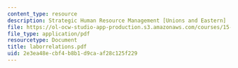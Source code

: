 ```yaml
---
content_type: resource
description: Strategic Human Resource Management [Unions and Eastern]
file: https://ol-ocw-studio-app-production.s3.amazonaws.com/courses/15-660-strategic-hr-management-spring-2003/2e3ea48ecbf4b8b1d9caaf28c125f229_laborrelations.pdf
file_type: application/pdf
resourcetype: Document
title: laborrelations.pdf
uid: 2e3ea48e-cbf4-b8b1-d9ca-af28c125f229
---
```

